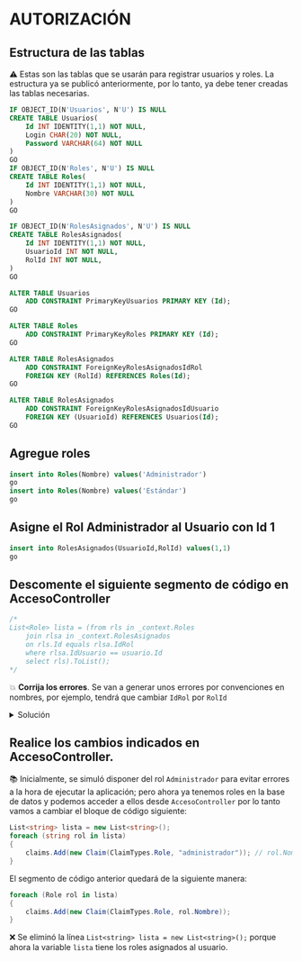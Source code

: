 # AUTORIZACIÓN

## Estructura de las tablas

:warning: Estas son las tablas que se usarán para registrar usuarios y roles. La estructura ya se publicó anteriormente, por lo tanto, ya debe tener creadas las tablas necesarias.  


```sql
IF OBJECT_ID(N'Usuarios', N'U') IS NULL
CREATE TABLE Usuarios(
	Id INT IDENTITY(1,1) NOT NULL,
	Login CHAR(20) NOT NULL,
	Password VARCHAR(64) NOT NULL
)
GO
IF OBJECT_ID(N'Roles', N'U') IS NULL
CREATE TABLE Roles(
	Id INT IDENTITY(1,1) NOT NULL,
	Nombre VARCHAR(30) NOT NULL
)
GO

IF OBJECT_ID(N'RolesAsignados', N'U') IS NULL
CREATE TABLE RolesAsignados(
	Id INT IDENTITY(1,1) NOT NULL,
	UsuarioId INT NOT NULL,
	RolId INT NOT NULL,
)
GO

ALTER TABLE Usuarios
	ADD CONSTRAINT PrimaryKeyUsuarios PRIMARY KEY (Id);
GO

ALTER TABLE Roles
	ADD CONSTRAINT PrimaryKeyRoles PRIMARY KEY (Id);
GO

ALTER TABLE RolesAsignados
	ADD CONSTRAINT ForeignKeyRolesAsignadosIdRol
	FOREIGN KEY (RolId) REFERENCES Roles(Id);
GO

ALTER TABLE RolesAsignados
	ADD CONSTRAINT ForeignKeyRolesAsignadosIdUsuario
	FOREIGN KEY (UsuarioId) REFERENCES Usuarios(Id);
GO

```

## Agregue roles

```sql
insert into Roles(Nombre) values('Administrador')
go
insert into Roles(Nombre) values('Estándar')
go
```

## Asigne el Rol Administrador al Usuario con Id 1

```sql
insert into RolesAsignados(UsuarioId,RolId) values(1,1)
go
```

## Descomente el siguiente segmento de código en AccesoController

```csharp
/*
List<Role> lista = (from rls in _context.Roles
    join rlsa in _context.RolesAsignados
    on rls.Id equals rlsa.IdRol
    where rlsa.IdUsuario == usuario.Id
    select rls).ToList();
*/
```
:boom: **Corrija los errores**. Se van a generar unos errores por convenciones en nombres, por ejemplo, tendrá que cambiar `IdRol` por `RolId` 

<details>
<summary>Solución</summary>
<pre>
List&lt;Role&gt;  lista = (from rls in _context.Roles
    join rlsa in _context.RolesAsignados
    on rls.Id equals rlsa.RolId
    where rlsa.UsuarioId == usuario.Id
    select rls).ToList();
</pre>
</details>

## Realice los cambios indicados en AccesoController.

:books: Inicialmente, se simuló disponer del rol `Administrador` para evitar errores a la hora de ejecutar la aplicación; pero ahora ya tenemos roles en la base de datos y podemos acceder a ellos desde `AccesoController` por lo tanto vamos a cambiar el bloque de código siguiente:  

```csharp
List<string> lista = new List<string>();
foreach (string rol in lista)
{
    claims.Add(new Claim(ClaimTypes.Role, "administrador")); // rol.Nombre
}
```

El segmento de código anterior quedará de la siguiente manera:  

```csharp
foreach (Role rol in lista)
{
    claims.Add(new Claim(ClaimTypes.Role, rol.Nombre));
}
```

:x: Se eliminó la línea `List<string> lista = new List<string>();` porque ahora la variable `lista` tiene los roles asignados al usuario.  